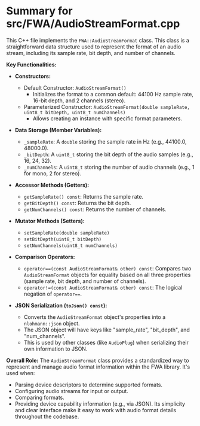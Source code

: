 # Summary for src/FWA/AudioStreamFormat.cpp

This C++ file implements the `FWA::AudioStreamFormat` class. This class is a straightforward data structure used to represent the format of an audio stream, including its sample rate, bit depth, and number of channels.

**Key Functionalities:**

-   **Constructors:**
    -   Default Constructor: `AudioStreamFormat()`
        -   Initializes the format to a common default: 44100 Hz sample rate, 16-bit depth, and 2 channels (stereo).
    -   Parameterized Constructor: `AudioStreamFormat(double sampleRate, uint8_t bitDepth, uint8_t numChannels)`
        -   Allows creating an instance with specific format parameters.

-   **Data Storage (Member Variables):**
    -   `_sampleRate`: A `double` storing the sample rate in Hz (e.g., 44100.0, 48000.0).
    -   `_bitDepth`: A `uint8_t` storing the bit depth of the audio samples (e.g., 16, 24, 32).
    -   `_numChannels`: A `uint8_t` storing the number of audio channels (e.g., 1 for mono, 2 for stereo).

-   **Accessor Methods (Getters):**
    -   `getSampleRate() const`: Returns the sample rate.
    -   `getBitDepth() const`: Returns the bit depth.
    -   `getNumChannels() const`: Returns the number of channels.

-   **Mutator Methods (Setters):**
    -   `setSampleRate(double sampleRate)`
    -   `setBitDepth(uint8_t bitDepth)`
    -   `setNumChannels(uint8_t numChannels)`

-   **Comparison Operators:**
    -   `operator==(const AudioStreamFormat& other) const`: Compares two `AudioStreamFormat` objects for equality based on all three properties (sample rate, bit depth, and number of channels).
    -   `operator!=(const AudioStreamFormat& other) const`: The logical negation of `operator==`.

-   **JSON Serialization (`toJson() const`):**
    -   Converts the `AudioStreamFormat` object's properties into a `nlohmann::json` object.
    -   The JSON object will have keys like "sample_rate", "bit_depth", and "num_channels".
    -   This is used by other classes (like `AudioPlug`) when serializing their own information to JSON.

**Overall Role:**
The `AudioStreamFormat` class provides a standardized way to represent and manage audio format information within the FWA library. It's used when:
-   Parsing device descriptors to determine supported formats.
-   Configuring audio streams for input or output.
-   Comparing formats.
-   Providing device capability information (e.g., via JSON).
Its simplicity and clear interface make it easy to work with audio format details throughout the codebase.
